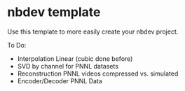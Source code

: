 # nbdev template

Use this template to more easily create your nbdev project.

To Do:

* Interpolation Linear (cubic done before)
* SVD by channel for PNNL datasets
* Reconstruction PNNL videos compressed vs. simulated
* Encoder/Decoder PNNL Data


